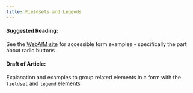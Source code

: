 ```yaml
---
title: Fieldsets and Legends
---
```

#### Suggested Reading:
<!-- Please add any articles you think might be helpful to read before writing the article -->
See the [WebAIM site](http://webaim.org/techniques/forms/controls) for accessible form examples - specifically the part about radio buttons
#### Draft of Article:
<!-- Please add your working draft below in GitHub-flavored Markdown -->
Explanation and examples to group related elements in a form with the `fieldset` and `legend` elements